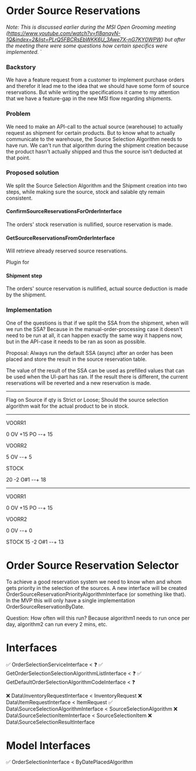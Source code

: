 # Order Source Reservations

_Note: This is discussed earlier during the MSI Open Grooming meeting
(https://www.youtube.com/watch?v=fl8anqyN-1Q&index=2&list=PLrQ5FBCRsEbWKK6U_3Awe7X-nG7KY0WPW) but after the meeting
there were some questions how certain specifics were implemented._
`
### Backstory
We have a feature request from a customer to implement purchase orders and therefor it lead me to the idea that we
should have some form of source reservations. But while writing the specifications it came to my attention that we have
a feature-gap in the new MSI flow regarding shipments.

### Problem
We need to make an API-call to the actual source (warehouse) to actually request as shipment for certain products. But
to know what to actually communicate to the warehouse, the Source Selection Algorithm needs to have run. We can't run
that algorithm during the shipment creation because the product hasn't actually shipped and thus the source isn't
deducted at that point.


### Proposed solution
We split the Source Selection Algorithm and the Shipment creation into two steps, while making sure the source, stock
and salable qty remain consistent.


#### ConfirmSourceReservationsForOrderInterface
The orders' stock reservation is nullified, source reservation is made.

#### GetSourceReservationsFromOrderInterface
Will retrieve already reserved source reservations.


Plugin for 


#### Shipment step
The orders' source reservation is nullified, actual source deduction is made by the shipment.

### Implementation
One of the questions is that if we split the SSA from the shipment, when will we run the SSA? Because in the
manual-order-processing case it doesn't need to be run at all, it can happen exactly the same way it happens now, but
in the API-case it needs to be ran as soon as possible.

Proposal: Always run the default SSA (async) after an order has been placed and store the result in the source
reservation table.

The value of the result of the SSA can be used as prefilled values that can be used when the UI-part has ran. If the
result there is different, the current reservations will be reverted and a new reservation is made.


---

Flag on Source if qty is Strict or Loose;
Should the source selection algorithm wait for the actual product to be in stock.

---


VOORR1

0 OV
+15 PO
--+
15

VOORR2

5 OV
--+
5

STOCK

20
-2 O#1
--+
18

-----


VOORR1

0 OV
+15 PO
--+
15

VOORR2

0 OV
--+
0

STOCK
15
-2 O#1
--+
13


# Order Source Reservation Selector

To achieve a good reservation system we need to know when and whom gets priority in the selection of the sources. A new
interface will be created OrderSourceReservationPriorityAlgorithmInterface (or something like that). In the MVP this
will only have a single implementation OrderSourceReservationByDate.

Question: How often will this run? Because algorithm1 needs to run once per day, algorithm2 can run every 2 mins, etc.




# Interfaces

✅ OrderSelectionServiceInterface < ❓
✅ GetOrderSelectionSelectionAlgorithmListInterface < ❓
✅ GetDefaultOrderSelectionAlgorithmCodeInterface < ❓

❌ Data\InventoryRequestInterface < InventoryRequest
❌ Data\ItemRequestInterface < ItemRequest
✅ Data\SourceSelectionAlgorithmInterface < SourceSelectionAlgorithm
❌ Data\SourceSelectionItemInterface < SourceSelectionItem
❌ Data\SourceSelectionResultInterface

# Model Interfaces
✅ OrderSelectionInterface < ByDatePlacedAlgorithm
